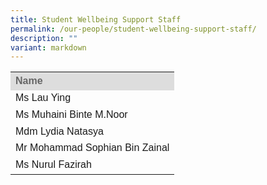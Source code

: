```yaml
---
title: Student Wellbeing Support Staff
permalink: /our-people/student-wellbeing-support-staff/
description: ""
variant: markdown
---
```

<table style="width: 400px">
	<colgroup><col style="width:100%"></colgroup>
	<tbody>
	<tr>
		<th style="line-height:1.3; font-size:16px; font-family:Arial; text-align:justify; background-color:#DDD; color:#666">Name</th>
	</tr>
	<tr>
		<td style="line-height:1.3; font-size:16px; font-family:Arial; text-align:justify;">Ms Lau Ying</td> 
	</tr>
	<tr>
		<td style="line-height:1.3; font-size:16px; font-family:Arial; text-align:justify;">Ms Muhaini Binte M.Noor</td> 
	</tr>
	<tr>
		<td style="line-height:1.3; font-size:16px; font-family:Arial; text-align:justify;">Mdm Lydia Natasya</td> 
	</tr>
	<tr>
		<td style="line-height:1.3; font-size:16px; font-family:Arial; text-align:justify;">Mr Mohammad Sophian Bin Zainal</td> 
	</tr>
	<tr>
		<td style="line-height:1.3; font-size:16px; font-family:Arial; text-align:justify;">Ms Nurul Fazirah</td> 
	</tr>
</tbody>
</table>